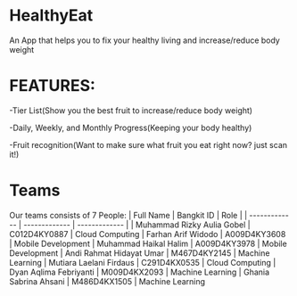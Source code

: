 ﻿# HealthyEat

An App that helps you to fix your healthy living and increase/reduce body weight

# FEATURES:
-Tier List(Show you the best fruit to increase/reduce body weight)

-Daily, Weekly, and Monthly Progress(Keeping your body healthy)

-Fruit recognition(Want to make sure what fruit you eat right now? just scan it!)

# Teams
Our teams consists of 7 People:
| Full Name  | Bangkit ID | Role |
| ------------- | ------------- | ------------- |
| Muhammad Rizky Aulia Gobel  | C012D4KY0887  | Cloud Computing
| Farhan Arif Widodo  | A009D4KY3608  |  Mobile Development
| Muhammad Haikal Halim  | A009D4KY3978  | Mobile Development
| Andi Rahmat Hidayat Umar  | M467D4KY2145  | Machine Learning
| Mutiara Laelani Firdaus  | C291D4KX0535  | Cloud Computing
| Dyan Aqlima Febriyanti  | M009D4KX2093  | Machine Learning
| Ghania Sabrina Ahsani  | M486D4KX1505  | Machine Learning

